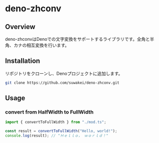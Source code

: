 # deno-zhconv


## Overview
deno-zhconvはDenoでの文字変換をサポートするライブラリです。全角と半角、カナの相互変換を行います。

## Installation

リポジトリをクローンし、Denoプロジェクトに追加します。

```sh
git clone https://github.com/suwakei/deno-zhconv.git
```


## Usage

### convert from HalfWidth to FullWidth

```typescript
import { convertToFullWidth } from "./mod.ts";

const result = convertToFullWidth("Hello, world!");
console.log(result); // "Ｈｅｌｌｏ， ｗｏｒｌｄ！"
```